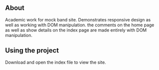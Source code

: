 ## About

Academic work for mock band site. Demonstrates responsive design as well as working with DOM manipulation. the comments on the home page as well as show details on the index page are made entirely with DOM manipulation.

## Using the project

Download and open the index file to view the site.
